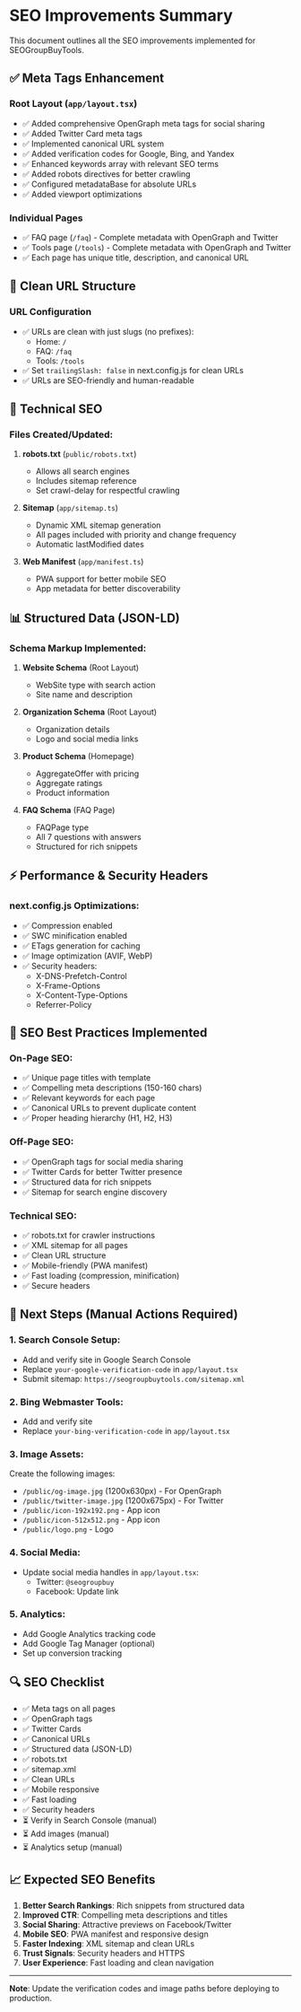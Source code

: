 # SEO Improvements Summary

This document outlines all the SEO improvements implemented for SEOGroupBuyTools.

## ✅ Meta Tags Enhancement

### Root Layout (`app/layout.tsx`)
- ✅ Added comprehensive OpenGraph meta tags for social sharing
- ✅ Added Twitter Card meta tags
- ✅ Implemented canonical URL system
- ✅ Added verification codes for Google, Bing, and Yandex
- ✅ Enhanced keywords array with relevant SEO terms
- ✅ Added robots directives for better crawling
- ✅ Configured metadataBase for absolute URLs
- ✅ Added viewport optimizations

### Individual Pages
- ✅ FAQ page (`/faq`) - Complete metadata with OpenGraph and Twitter
- ✅ Tools page (`/tools`) - Complete metadata with OpenGraph and Twitter
- ✅ Each page has unique title, description, and canonical URL

## 🔗 Clean URL Structure

### URL Configuration
- ✅ URLs are clean with just slugs (no prefixes):
  - Home: `/`
  - FAQ: `/faq`
  - Tools: `/tools`
- ✅ Set `trailingSlash: false` in next.config.js for clean URLs
- ✅ URLs are SEO-friendly and human-readable

## 🤖 Technical SEO

### Files Created/Updated:
1. **robots.txt** (`public/robots.txt`)
   - Allows all search engines
   - Includes sitemap reference
   - Set crawl-delay for respectful crawling

2. **Sitemap** (`app/sitemap.ts`)
   - Dynamic XML sitemap generation
   - All pages included with priority and change frequency
   - Automatic lastModified dates

3. **Web Manifest** (`app/manifest.ts`)
   - PWA support for better mobile SEO
   - App metadata for better discoverability

## 📊 Structured Data (JSON-LD)

### Schema Markup Implemented:
1. **Website Schema** (Root Layout)
   - WebSite type with search action
   - Site name and description

2. **Organization Schema** (Root Layout)
   - Organization details
   - Logo and social media links
   
3. **Product Schema** (Homepage)
   - AggregateOffer with pricing
   - Aggregate ratings
   - Product information

4. **FAQ Schema** (FAQ Page)
   - FAQPage type
   - All 7 questions with answers
   - Structured for rich snippets

## ⚡ Performance & Security Headers

### next.config.js Optimizations:
- ✅ Compression enabled
- ✅ SWC minification enabled
- ✅ ETags generation for caching
- ✅ Image optimization (AVIF, WebP)
- ✅ Security headers:
  - X-DNS-Prefetch-Control
  - X-Frame-Options
  - X-Content-Type-Options
  - Referrer-Policy

## 🎯 SEO Best Practices Implemented

### On-Page SEO:
- ✅ Unique page titles with template
- ✅ Compelling meta descriptions (150-160 chars)
- ✅ Relevant keywords for each page
- ✅ Canonical URLs to prevent duplicate content
- ✅ Proper heading hierarchy (H1, H2, H3)

### Off-Page SEO:
- ✅ OpenGraph tags for social media sharing
- ✅ Twitter Cards for better Twitter presence
- ✅ Structured data for rich snippets
- ✅ Sitemap for search engine discovery

### Technical SEO:
- ✅ robots.txt for crawler instructions
- ✅ XML sitemap for all pages
- ✅ Clean URL structure
- ✅ Mobile-friendly (PWA manifest)
- ✅ Fast loading (compression, minification)
- ✅ Secure headers

## 📝 Next Steps (Manual Actions Required)

### 1. Search Console Setup:
- Add and verify site in Google Search Console
- Replace `your-google-verification-code` in `app/layout.tsx`
- Submit sitemap: `https://seogroupbuytools.com/sitemap.xml`

### 2. Bing Webmaster Tools:
- Add and verify site
- Replace `your-bing-verification-code` in `app/layout.tsx`

### 3. Image Assets:
Create the following images:
- `/public/og-image.jpg` (1200x630px) - For OpenGraph
- `/public/twitter-image.jpg` (1200x675px) - For Twitter
- `/public/icon-192x192.png` - App icon
- `/public/icon-512x512.png` - App icon
- `/public/logo.png` - Logo

### 4. Social Media:
- Update social media handles in `app/layout.tsx`:
  - Twitter: `@seogroupbuy`
  - Facebook: Update link

### 5. Analytics:
- Add Google Analytics tracking code
- Add Google Tag Manager (optional)
- Set up conversion tracking

## 🔍 SEO Checklist

- ✅ Meta tags on all pages
- ✅ OpenGraph tags
- ✅ Twitter Cards
- ✅ Canonical URLs
- ✅ Structured data (JSON-LD)
- ✅ robots.txt
- ✅ sitemap.xml
- ✅ Clean URLs
- ✅ Mobile responsive
- ✅ Fast loading
- ✅ Security headers
- ⏳ Verify in Search Console (manual)
- ⏳ Add images (manual)
- ⏳ Analytics setup (manual)

## 📈 Expected SEO Benefits

1. **Better Search Rankings**: Rich snippets from structured data
2. **Improved CTR**: Compelling meta descriptions and titles
3. **Social Sharing**: Attractive previews on Facebook/Twitter
4. **Mobile SEO**: PWA manifest and responsive design
5. **Faster Indexing**: XML sitemap and clean URLs
6. **Trust Signals**: Security headers and HTTPS
7. **User Experience**: Fast loading and clean navigation

---

**Note**: Update the verification codes and image paths before deploying to production.

